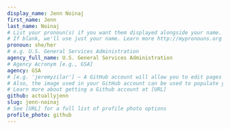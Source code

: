 ```yaml
---
display_name: Jenn Noinaj
first_name: Jenn
last_name: Noinaj
# List your pronoun(s) if you want them displayed alongside your name.
# If blank, we'll use just your name. Learn more http://mypronouns.org
pronoun: she/her
# e.g. U.S. General Services Administration
agency_full_name: U.S. General Services Administration
# Agency Acronym [e.g., GSA]
agency: GSA
# [e.g. 'jeremyzilar'] — A GitHub account will allow you to edit pages on Digital.gov.
# Also, the image used in your GitHub account can be used to populate your digital.gov profile photo.
# Learn more about getting a Github account at [URL]
github: actuallyjenn
slug: jenn-noinaj
# See [URL] for a full list of profile photo options
profile_photo: github
---
```

